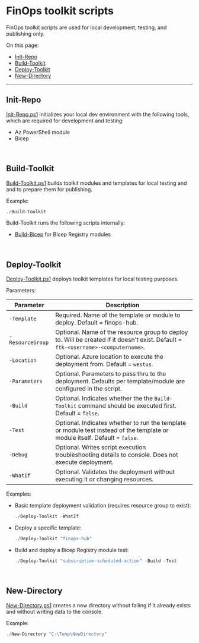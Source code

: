 # FinOps toolkit scripts

FinOps toolkit scripts are used for local development, testing, and publishing only.

On this page:

- [Init-Repo](#init-repo)
- [Build-Toolkit](#build-toolkit)
- [Deploy-Toolkit](#deploy-toolkit)
- [New-Directory](#new-directory)

---

## Init-Repo

[Init-Repo.ps1](./Init-Repo.ps1) initializes your local dev environment with the following tools, which are required for development and testing:

- Az PowerShell module
- Bicep

<br>

## Build-Toolkit

[Build-Toolkit.ps1](./Build-Toolkit.ps1) builds toolkit modules and templates for local testing and and to prepare them for publishing.

Example:

```powershell
./Build-Toolkit
```

Build-Toolkit runs the following scripts internally:

- [Build-Bicep](./Build-Bicep.ps1) for Bicep Registry modules

<br>

## Deploy-Toolkit

[Deploy-Toolkit.ps1](./Deploy-Toolkit.ps1) deploys toolkit templates for local testing purposes.

Parameters:

| Parameter        | Description                                                                                                                        |
| ---------------- | ---------------------------------------------------------------------------------------------------------------------------------- |
| `-Template`      | Required. Name of the template or module to deploy. Default = finops-hub.                                                          |
| `-ResourceGroup` | Optional. Name of the resource group to deploy to. Will be created if it doesn't exist. Default = `ftk-<username>-<computername>`. |
| `-Location`      | Optional. Azure location to execute the deployment from. Default = `westus`.                                                       |
| `-Parameters`    | Optional. Parameters to pass thru to the deployment. Defaults per template/module are configured in the script.                    |
| `-Build`         | Optional. Indicates whether the the `Build-Toolkit` command should be executed first. Default = `false`.                           |
| `-Test`          | Optional. Indicates whether to run the template or module test instead of the template or module itself. Default = `false`.        |
| `-Debug`         | Optional. Writes script execution troubleshooting details to console. Does not execute deployment.                                 |
| `-WhatIf`        | Optional. Validates the deployment without executing it or changing resources.                                                     |

Examples:

- Basic template deployment validation (requires resource group to exist):

  ```powershell
  ./Deploy-Toolkit -WhatIf
  ```

- Deploy a specific template:

  ```powershell
  ./Deploy-Toolkit "finops-hub"
  ```

- Build and deploy a Bicep Registry module test:

  ```powershell
  ./Deploy-Toolkit "subscription-scheduled-action" -Build -Test
  ```

<br>

## New-Directory

[New-Directory.ps1](./New-Directory.ps1) creates a new directory without failing if it already exists and without writing data to the console.

Example:

```powershell
./New-Directory "C:\Temp\NewDirectory"
```

<br>
